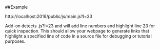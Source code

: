 ##Example

http://localhost:2016/public/js/main.js?l=23

Add-on detects .js?l=23 and will add line numbers and highlight line 23 for quick inspection. 
This should allow your webpage to generate links that highlight a specified line of code in a source file for debugging or tutorial purposes.
